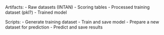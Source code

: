 Artifacts:
	- Raw datasets (INTAN)
		- Scoring tables
	- Processed training dataset (pkl?)
	- Trained model

Scripts:
	- Generate training dataset
	- Train and save model
	- Prepare a new dataset for prediction
	- Predict and save results
